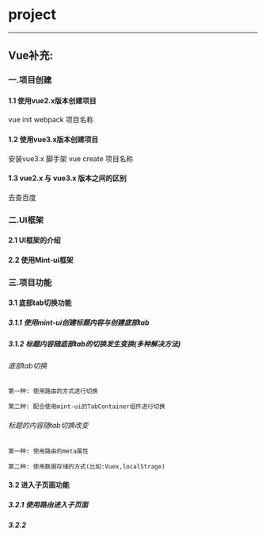 # project

---

## Vue补充:

### 一.项目创建
	
#### 1.1 使用vue2.x版本创建项目

vue init webpack 项目名称

#### 1.2 使用vue3.x版本创建项目

安装vue3.x 脚手架
vue create 项目名称

#### 1.3 vue2.x 与 vue3.x 版本之间的区别

去查百度

### 二.UI框架

#### 2.1 UI框架的介绍

#### 2.2 使用Mint-ui框架

### 三.项目功能

#### 3.1 底部tab切换功能

##### 3.1.1 使用mint-ui创建标题内容与创建底部tab

##### 3.1.2 标题内容随底部tab的切换发生变换(多种解决方法)

###### 底部tab切换

	第一种: 使用路由的方式进行切换

	第二种: 配合使用mint-ui的TabContainer组件进行切换

###### 标题的内容随tab切换改变

	第一种: 使用路由的meta属性

	第二种: 使用数据存储的方式(比如:Vuex,localStrage)

#### 3.2 进入子页面功能

##### 3.2.1 使用路由进入子页面

##### 3.2.2 
		 